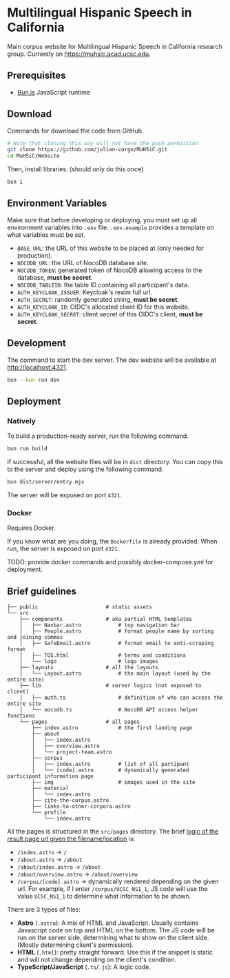 # Multilingual Hispanic Speech in California

Main corpus website for Multilingual Hispanic Speech in California research
group. Currently on <https://muhsic.acad.ucsc.edu>.

## Prerequisites

- [Bun.js](https://bun.sh) JavaScript runtime

## Download

Commands for download the code from GitHub.

```sh
# Note that cloning this way will not have the push permission
git clone https://github.com/julian-vargo/MuHSiC.git
cd MuHSiC/Website
```

Then, install libraries. (should only do this once)

```sh
bun i
```

## Environment Variables

Make sure that before developing or deploying, you must set up all environment
variables into `.env` file. `.env.example` provides a template on what
variables must be set.

- `BASE_URL`: the URL of this website to be placed at (only needed for
production).
- `NOCODB_URL`: the URL of NocoDB database site.
- `NOCODB_TOKEN`: generated token of NocoDB allowing access to the database,
**must be secret**.
- `NOCODB_TABLEID`: the table ID containing all participant's data.
- `AUTH_KEYCLOAK_ISSUER`: Keycloak's realm full url.
- `AUTH_SECRET`: randomly generated string, **must be secret**.
- `AUTH_KEYCLOAK_ID`: OIDC's allocated client ID for this website.
- `AUTH_KEYCLOAK_SECRET`: client secret of this OIDC's client, **must be
secret**.

## Development

The command to start the dev server. The dev website will be available at
<http://localhost:4321>.

```sh
bun --bun run dev
```

## Deployment

### Natively

To build a production-ready server, run the following command.

```sh
bun run build
```

If successful, all the website files will be in `dist` directory. You can copy
this to the server and deploy using the following command.

```sh
bun dist/server/entry.mjs
```

The server will be exposed on port `4321`.

### Docker

Requires Docker.

If you know what are you doing, the `Dockerfile` is already provided. When run,
the server is exposed on port `4321`.

TODO: provide docker commands and possibly docker-compose.yml for deployment.

## Brief guidelines

```
├── public                      # static assets
└── src
    ├── components              # aka partial HTML templates
    │   ├── Navbar.astro            # top navigation bar
    │   ├── People.astro            # format people name by sorting and joining commas
    │   ├── SafeEmail.astro         # format email to anti-scraping format
    │   ├── TOS.html                # terms and conditions
    │   └── logo                    # logo images
    ├── layouts                 # all the layouts
    │   └── Layout.astro            # the main layout (used by the entire site)
    ├── lib                     # server logics (not exposed to client)
    │   ├── auth.ts                 # definition of who can access the entire site
    │   └── nocodb.ts               # NocoDB API access helper functions
    └── pages                   # all pages
        ├── index.astro             # the first landing page
        ├── about
        │   ├── index.astro
        │   ├── overview.astro
        │   └── project-team.astro
        ├── corpus
        │   ├── index.astro         # list of all partipant
        │   └── [code].astro        # dynamically generated participant information page
        ├── img                     # images used in the site
        ├── material
        │   └── index.astro
        ├── cite-the-corpus.astro
        ├── links-to-other-corpora.astro
        └── profile
            └── index.astro
```

All the pages is structured in the `src/pages` directory. The brief [logic of
the result page url given the
filename/location](https://docs.astro.build/en/guides/routing/) is:

- `/index.astro` -> `/`
- `/about.astro` -> `/about`
- `/about/index.astro` -> `/about`
- `/about/overview.astro` -> `/about/overview`
- `/corpus/[code].astro` -> dynamically rendered depending on the given url.
For example, if I enter `/corpus/UCSC_NS1_1`, JS code will use the value
`UCSC_NS1_1` to determine what information to be shown.

There are 3 types of files:

- **Astro** (`.astro`): A mix of HTML and JavaScript. Usually contains
Javascript code on top and HTML on the bottom. The JS code will be run on the
server side, determining what to show on the client side. (Mostly determining
client's permission).
- **HTML** (`.html`): pretty straight forward. Use this if the snippet is
static and will not change depending on the client's condition.
- **TypeScript/JavaScript** (`.ts`/`.js`): A logic code.
